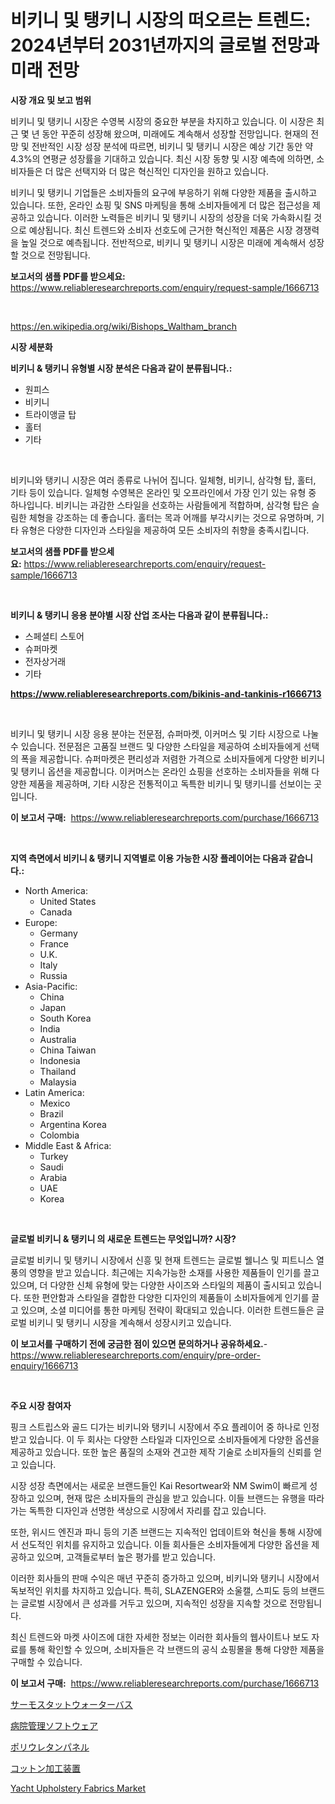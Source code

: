 <p><h1>비키니 및 탱키니 시장의 떠오르는 트렌드: 2024년부터 2031년까지의 글로벌 전망과 미래 전망</h1></p><p><strong>시장 개요 및 보고 범위</strong></p>
<p><p>비키니 및 탱키니 시장은 수영복 시장의 중요한 부분을 차지하고 있습니다. 이 시장은 최근 몇 년 동안 꾸준히 성장해 왔으며, 미래에도 계속해서 성장할 전망입니다. 현재의 전망 및 전반적인 시장 성장 분석에 따르면, 비키니 및 탱키니 시장은 예상 기간 동안 약 4.3%의 연평균 성장률을 기대하고 있습니다. 최신 시장 동향 및 시장 예측에 의하면, 소비자들은 더 많은 선택지와 더 많은 혁신적인 디자인을 원하고 있습니다. </p><p>비키니 및 탱키니 기업들은 소비자들의 요구에 부응하기 위해 다양한 제품을 출시하고 있습니다. 또한, 온라인 쇼핑 및 SNS 마케팅을 통해 소비자들에게 더 많은 접근성을 제공하고 있습니다. 이러한 노력들은 비키니 및 탱키니 시장의 성장을 더욱 가속화시킬 것으로 예상됩니다. 최신 트렌드와 소비자 선호도에 근거한 혁신적인 제품은 시장 경쟁력을 높일 것으로 예측됩니다. 전반적으로, 비키니 및 탱키니 시장은 미래에 계속해서 성장할 것으로 전망됩니다.</p></p>
<p><strong>보고서의 샘플 PDF를 받으세요:</strong> <a href="https://www.reliableresearchreports.com/enquiry/request-sample/1666713">https://www.reliableresearchreports.com/enquiry/request-sample/1666713</a></p>
<p>&nbsp;</p>
<p><a href="https://en.wikipedia.org/wiki/Bishops_Waltham_branch">https://en.wikipedia.org/wiki/Bishops_Waltham_branch</a></p>
<p><strong>시장 세분화</strong></p>
<p><strong>비키니 & 탱키니 유형별 시장 분석은 다음과 같이 분류됩니다.:</strong></p>
<p><ul><li>원피스</li><li>비키니</li><li>트라이앵글 탑</li><li>홀터</li><li>기타</li></ul></p>
<p>&nbsp;</p>
<p><p>비키니와 탱키니 시장은 여러 종류로 나뉘어 집니다. 일체형, 비키니, 삼각형 탑, 홀터, 기타 등이 있습니다. 일체형 수영복은 온라인 및 오프라인에서 가장 인기 있는 유형 중 하나입니다. 비키니는 과감한 스타일을 선호하는 사람들에게 적합하며, 삼각형 탑은 슬림한 체형을 강조하는 데 좋습니다. 홀터는 목과 어깨를 부각시키는 것으로 유명하며, 기타 유형은 다양한 디자인과 스타일을 제공하여 모든 소비자의 취향을 충족시킵니다.</p></p>
<p><strong>보고서의 샘플 PDF를 받으세요:</strong>&nbsp;<a href="https://www.reliableresearchreports.com/enquiry/request-sample/1666713">https://www.reliableresearchreports.com/enquiry/request-sample/1666713</a></p>
<p>&nbsp;</p>
<p><strong> 비키니 & 탱키니 응용 분야별 시장 산업 조사는 다음과 같이 분류됩니다.:</strong></p>
<p><ul><li>스페셜티 스토어</li><li>슈퍼마켓</li><li>전자상거래</li><li>기타</li></ul></p>
<p><strong><a href="https://www.reliableresearchreports.com/bikinis-and-tankinis-r1666713">https://www.reliableresearchreports.com/bikinis-and-tankinis-r1666713</a></strong></p>
<p>&nbsp;</p>
<p><p>비키니 및 탱키니 시장 응용 분야는 전문점, 슈퍼마켓, 이커머스 및 기타 시장으로 나눌 수 있습니다. 전문점은 고품질 브랜드 및 다양한 스타일을 제공하여 소비자들에게 선택의 폭을 제공합니다. 슈퍼마켓은 편리성과 저렴한 가격으로 소비자들에게 다양한 비키니 및 탱키니 옵션을 제공합니다. 이커머스는 온라인 쇼핑을 선호하는 소비자들을 위해 다양한 제품을 제공하며, 기타 시장은 전통적이고 독특한 비키니 및 탱키니를 선보이는 곳입니다.</p></p>
<p><strong>이 보고서 구매:</strong>&nbsp; <a href="https://www.reliableresearchreports.com/purchase/1666713">https://www.reliableresearchreports.com/purchase/1666713</a></p>
<p>&nbsp;</p>
<p><strong>지역 측면에서 비키니 & 탱키니 지역별로 이용 가능한 시장 플레이어는 다음과 같습니다.:</strong></p>
<p><ul>
    <li>
        North America:
        <ul>
            <li>United States</li>
            <li>Canada</li>
        </ul>
    </li>
    <li>
        Europe:
        <ul>
            <li>Germany</li>
            <li>France</li>
            <li>U.K.</li>
            <li>Italy</li>
            <li>Russia</li>
        </ul>
    </li>
    <li>
        Asia-Pacific:
        <ul>
            <li>China</li>
            <li>Japan</li>
            <li>South Korea</li>
            <li>India</li>
            <li>Australia</li>
            <li>China Taiwan</li>
            <li>Indonesia</li>
            <li>Thailand</li>
            <li>Malaysia</li>
        </ul>
    </li>
    <li>
        Latin America:
        <ul>
            <li>Mexico</li>
            <li>Brazil</li>
            <li>Argentina Korea</li>
            <li>Colombia</li>
        </ul>
    </li>
    <li>
        Middle East & Africa:
        <ul>
            <li>Turkey</li>
            <li>Saudi</li>
            <li>Arabia</li>
            <li>UAE</li>
            <li>Korea</li>
        </ul>
    </li>
    </ul></p>
<p>&nbsp;</p>
<p><strong>글로벌 비키니 & 탱키니 의 새로운 트렌드는 무엇입니까? 시장?</strong></p>
<p><p>글로벌 비키니 및 탱키니 시장에서 신흥 및 현재 트렌드는 글로벌 웰니스 및 피트니스 열풍의 영향을 받고 있습니다. 최근에는 지속가능한 소재를 사용한 제품들이 인기를 끌고 있으며, 더 다양한 신체 유형에 맞는 다양한 사이즈와 스타일의 제품이 출시되고 있습니다. 또한 편안함과 스타일을 결합한 다양한 디자인의 제품들이 소비자들에게 인기를 끌고 있으며, 소셜 미디어를 통한 마케팅 전략이 확대되고 있습니다. 이러한 트렌드들은 글로벌 비키니 및 탱키니 시장을 계속해서 성장시키고 있습니다.</p></p>
<p><strong>이 보고서를 구매하기 전에 궁금한 점이 있으면 문의하거나 공유하세요.</strong>- <a href="https://www.reliableresearchreports.com/enquiry/pre-order-enquiry/1666713">https://www.reliableresearchreports.com/enquiry/pre-order-enquiry/1666713</a></p>
<p>&nbsp;</p>
<p><strong>주요 시장 참여자</strong></p>
<p><p>핑크 스트립스와 골드 디가는 비키니와 탱키니 시장에서 주요 플레이어 중 하나로 인정받고 있습니다. 이 두 회사는 다양한 스타일과 디자인으로 소비자들에게 다양한 옵션을 제공하고 있습니다. 또한 높은 품질의 소재와 견고한 제작 기술로 소비자들의 신뢰를 얻고 있습니다.</p><p>시장 성장 측면에서는 새로운 브랜드들인 Kai Resortwear와 NM Swim이 빠르게 성장하고 있으며, 현재 많은 소비자들의 관심을 받고 있습니다. 이들 브랜드는 유행을 따라가는 독특한 디자인과 선명한 색상으로 시장에서 자리를 잡고 있습니다.</p><p>또한, 위시드 엔진과 파니 등의 기존 브랜드는 지속적인 업데이트와 혁신을 통해 시장에서 선도적인 위치를 유지하고 있습니다. 이들 회사들은 소비자들에게 다양한 옵션을 제공하고 있으며, 고객들로부터 높은 평가를 받고 있습니다.</p><p>이러한 회사들의 판매 수익은 매년 꾸준히 증가하고 있으며, 비키니와 탱키니 시장에서 독보적인 위치를 차지하고 있습니다. 특히, SLAZENGER와 소울캘, 스피도 등의 브랜드는 글로벌 시장에서 큰 성과를 거두고 있으며, 지속적인 성장을 지속할 것으로 전망됩니다.</p><p>최신 트렌드와 마켓 사이즈에 대한 자세한 정보는 이러한 회사들의 웹사이트나 보도 자료를 통해 확인할 수 있으며, 소비자들은 각 브랜드의 공식 쇼핑몰을 통해 다양한 제품을 구매할 수 있습니다.</p></p>
<p><strong>이 보고서 구매:</strong>&nbsp;&nbsp;<a href="https://www.reliableresearchreports.com/purchase/1666713">https://www.reliableresearchreports.com/purchase/1666713</a></p>
<p><p><a href="https://github.com/RandallRunte2023/Market-Research-Report-List-2/blob/main/39531329018.md">サーモスタットウォーターバス</a></p><p><a href="https://medium.com/@f957958f_79639/%E7%97%85%E9%99%A2%E7%AE%A1%E7%90%86%E3%82%BD%E3%83%95%E3%83%88%E3%82%A6%E3%82%A7%E3%82%A2%E5%B8%82%E5%A0%B4%E3%81%AE%E5%B8%82%E5%A0%B4%E8%A6%8F%E6%A8%A1%E3%81%8A%E3%82%88%E3%81%B3%E3%82%B7%E3%82%A7%E3%82%A2%E5%88%86%E6%9E%90-%E6%88%90%E9%95%B7%E3%83%88%E3%83%AC%E3%83%B3%E3%83%89%E3%81%8A%E3%82%88%E3%81%B3%E4%BA%88%E6%B8%AC-2024%E5%B9%B4-2031%E5%B9%B4-08b1a3c0fa1c">病院管理ソフトウェア</a></p><p><a href="https://github.com/TerrellConn/Market-Research-Report-List-2/blob/main/16786129017.md">ポリウレタンパネル</a></p><p><a href="https://medium.com/@saja.alqaimary_11614/%E3%82%B0%E3%83%AD%E3%83%BC%E3%83%90%E3%83%AB%E3%82%B3%E3%83%83%E3%83%88%E3%83%B3%E5%8A%A0%E5%B7%A5%E6%A9%9F%E5%99%A8%E5%B8%82%E5%A0%B4%E3%81%AE%E5%8B%95%E5%90%91-%E6%88%90%E9%95%B7%E3%81%AE%E6%A9%9F%E4%BC%9A%E3%81%A8%E8%AA%B2%E9%A1%8C%E3%81%AB%E9%96%A2%E3%81%99%E3%82%8B%E6%B4%9E%E5%AF%9F-2024%E5%B9%B4%E3%81%8B%E3%82%892031%E5%B9%B4%E3%81%BE%E3%81%A7%E3%81%AE%E4%BA%88%E6%B8%AC-cf17516ffb1c">コットン加工装置</a></p><p><a href="https://medium.com/@jeancoleman732/emerging-trends-in-yacht-upholstery-fabrics-market-global-outlook-and-future-prospects-from-2024-71ffffc5f81a">Yacht Upholstery Fabrics Market</a></p></p>